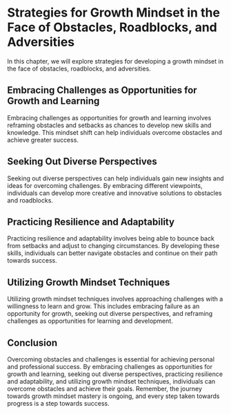 Strategies for Growth Mindset in the Face of Obstacles, Roadblocks, and Adversities
===================================================================================================================================

In this chapter, we will explore strategies for developing a growth mindset in the face of obstacles, roadblocks, and adversities.

Embracing Challenges as Opportunities for Growth and Learning
-------------------------------------------------------------

Embracing challenges as opportunities for growth and learning involves reframing obstacles and setbacks as chances to develop new skills and knowledge. This mindset shift can help individuals overcome obstacles and achieve greater success.

Seeking Out Diverse Perspectives
--------------------------------

Seeking out diverse perspectives can help individuals gain new insights and ideas for overcoming challenges. By embracing different viewpoints, individuals can develop more creative and innovative solutions to obstacles and roadblocks.

Practicing Resilience and Adaptability
--------------------------------------

Practicing resilience and adaptability involves being able to bounce back from setbacks and adjust to changing circumstances. By developing these skills, individuals can better navigate obstacles and continue on their path towards success.

Utilizing Growth Mindset Techniques
-----------------------------------

Utilizing growth mindset techniques involves approaching challenges with a willingness to learn and grow. This includes embracing failure as an opportunity for growth, seeking out diverse perspectives, and reframing challenges as opportunities for learning and development.

Conclusion
----------

Overcoming obstacles and challenges is essential for achieving personal and professional success. By embracing challenges as opportunities for growth and learning, seeking out diverse perspectives, practicing resilience and adaptability, and utilizing growth mindset techniques, individuals can overcome obstacles and achieve their goals. Remember, the journey towards growth mindset mastery is ongoing, and every step taken towards progress is a step towards success.
